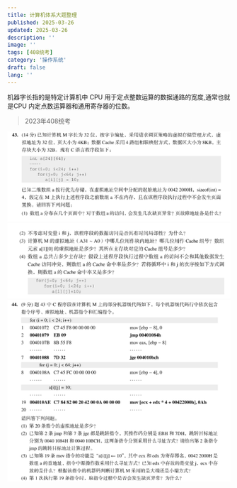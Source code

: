 ```yaml
---
title: 计算机体系大题整理
published: 2025-03-26
updated: 2025-03-26
description: ''
image: ''
tags: [408统考]
category: '操作系统'
draft: false 
lang: ''
---
```


机器字长指的是特定计算机中 CPU 用于定点整数运算的数据通路的宽度,通常也就是CPU 内定点数运算器和通用寄存器的位数。

> 2023年408统考

<img src="https://raw.githubusercontent.com/MRchenyuheng/Blog_Pic_Bed/main/NET/20250326140507232.png"/>

<img src="https://raw.githubusercontent.com/MRchenyuheng/Blog_Pic_Bed/main/OS/20250326140614151.png"/>

<img src="https://raw.githubusercontent.com/MRchenyuheng/Blog_Pic_Bed/main/OS/20250326140626632.png"/>

